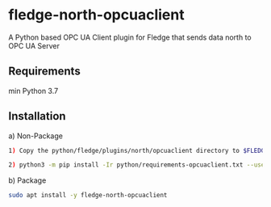 # fledge-north-opcuaclient

A Python based OPC UA Client plugin for Fledge that sends data north to OPC UA Server

## Requirements

min Python 3.7

## Installation

a) Non-Package
```bash
1) Copy the python/fledge/plugins/north/opcuaclient directory to $FLEDGE_ROOT/python/fledge/python/plugins/north/

2) python3 -m pip install -Ir python/requirements-opcuaclient.txt --user --no-cache-dir
```

b) Package

```bash
sudo apt install -y fledge-north-opcuaclient
```
